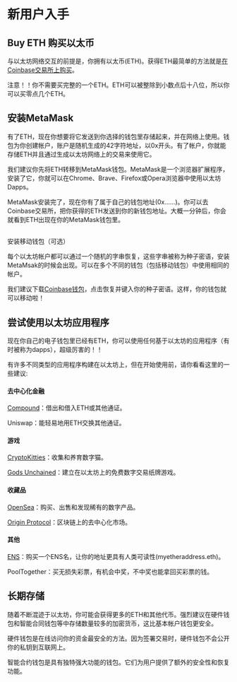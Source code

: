 # 新用户入手

## Buy ETH 购买以太币

与以太坊网络交互的前提是，你拥有以太币\(ETH\)。获得ETH最简单的方法就是[在Coinbase交易所上购买](https://www.coinbase.com/price/ethereum?r=conner_k3)。

注意！！你不需要买完整的一个ETH。ETH可以被整除到小数点后十八位，所以你可以买零点几个ETH。

## 安装MetaMask

有了ETH，现在你想要将它发送到你选择的钱包里存储起来，并在网络上使用。钱包为你创建帐户，账户是随机生成的42字符地址，以0x开头。有了帐户，你就能存储ETH并且通过生成以太坊网络上的交易来使用它。

我们建议你先将ETH转移到MetaMask钱包。MetaMask是一个浏览器扩展程序，安装了它，你就可以在Chrome、Brave、Firefox或Opera浏览器中使用以太坊Dapps。

MetaMask安装完了，现在你有了属于自己的钱包地址\(0x……\)。你可以去Coinbase交易所，把你获得的ETH发送到你的新钱包地址。大概一分钟后，你会就看到ETH出现在你的MetaMask钱包里。

## 安装移动钱包（可选）

每个以太坊帐户都可以通过一个随机的字串恢复，这些字串被称为种子密语，安装MetaMsak的时候会出现。可以在多个不同的钱包（包括移动钱包）中使用相同的帐户。

我们建议下载[Coinbase钱包](https://wallet.coinbase.com/)，点击恢复并键入你的种子密语。这样，你的钱包就可以移动啦！

## 尝试使用以太坊应用程序

现在你自己的电子钱包里已经有ETH，你可以使用任何基于以太坊的应用程序（有时被称为dapps），超级厉害的！！

有许多不同类型的应用程序构建在以太坊上，但在开始使用前，请你看看这里的一些建议:

#### 去中心化金融

[Compound](https://compound.finance/)：借出和借入ETH或其他通证。

Uniswap：能轻易地用ETH交换其他通证。

#### 游戏

[CryptoKitties](https://www.cryptokitties.co/)：收集和养育数字猫。

[Gods Unchained](https://godsunchained.com/)：建立在以太坊上的免费数字交易纸牌游戏。

#### 收藏品

[OpenSea](https://opensea.io/)：购买、出售和发现稀有的数字产品。

[Origin Protocol](https://www.originprotocol.com/en)：区块链上的去中心化市场。

#### 其他

[ENS](https://app.ens.domains/)：购买一个ENS名，让你的地址更具有人类可读性\(myetheraddress.eth\)。

PoolTogether：买无损失彩票，有机会中奖，不中奖也能拿回买彩票的钱。

## 长期存储

随着不断混迹于以太坊，你可能会获得更多的ETH和其他代币。强烈建议在硬件钱包和智能合同钱包等中存储数量较多的加密货币，这比基本帐户钱包更安全。

硬件钱包是在线访问你的资金最安全的方法。因为签署交易时，硬件钱包不会公开你的私钥到互联网上。

智能合约钱包是具有独特强大功能的钱包。它们为用户提供了额外的安全性和恢复功能。



